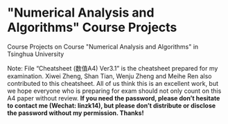 # "Numerical Analysis and Algorithms" Course Projects
Course Projects on Course "Numerical Analysis and Algorithms" in Tsinghua University

Note: File “Cheatsheet (数值A4) Ver3.1” is the cheatsheet prepared for my examination. Xiwei Zheng, Shan Tian, Wenju Zheng and Meihe Ren also contributed to this cheatsheet. All of us think this is an excellent work, but we hope everyone who is preparing for exam should not only count on this A4 paper without review. **If you need the password, please don’t hesitate to contact me (Wechat: linzk14), but please don’t distribute or disclose the password without my permission. Thanks!**